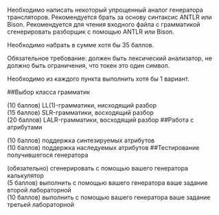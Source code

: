 Необходимо написать некоторый упрощенный аналог генератора трансляторов. Рекомендуется брать за основу синтаксис ANTLR или Bison. Рекомендуется для чтения входного файла с грамматикой сгенерировать разборщик с помощью ANTLR или Bison.

Необходимо набрать в сумме хотя бы 35 баллов.

Обязательное требование: должен быть лексический анализатор, не должно быть ограничения, что токен это один символ.

Необходимо из каждого пункта выполнить хотя бы 1 вариант.

##Выбор класса грамматик

(10 баллов) LL(1)-грамматики, нисходящий разбор  
(15 баллов) SLR-грамматики, восходящий разбор  
(20 баллов) LALR-грамматики, восходящий разбор
##Работа с атрибутами

(10 баллов) поддержка синтезируемых атрибутов  
(10 баллов) поддержка наследуемых атрибутов
##Тестирование получившегося генератора

(обязательно) сгенерировать с помощью вашего генератора калькулятор  
(5 баллов) выполнить с помощью вашего генератора ваше задание второй лабораторной  
(10 баллов) выполнить с помощью вашего генератора ваше задание третьей лабораторной